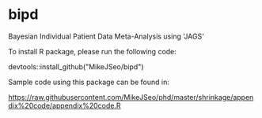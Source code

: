 # bipd
Bayesian Individual Patient Data Meta-Analysis using 'JAGS' 

To install R package, please run the following code: 

devtools::install_github("MikeJSeo/bipd")

Sample code using this package can be found in:

https://raw.githubusercontent.com/MikeJSeo/phd/master/shrinkage/appendix%20code/appendix%20code.R

